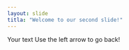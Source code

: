 ```yaml
---
layout: slide
titla: "Welcome to our second slide!"
---
```

Your text
Use the left arrow to go back!

